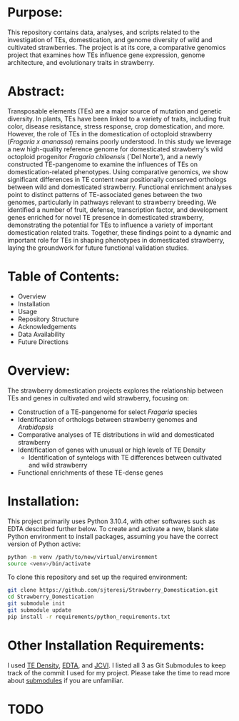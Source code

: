 # Purpose:
This repository contains data, analyses, and scripts related to the investigation of TEs, domestication, and genome diversity of wild and cultivated strawberries.
The project is at its core, a comparative genomics project that examines how TEs influence gene expression, genome architecture, and evolutionary traits in strawberry.

# Abstract:
Transposable elements (TEs) are a major source of mutation and genetic diversity.
In plants, TEs have been linked to a variety of traits, including fruit color, disease resistance, stress response, crop domestication, and more.
However, the role of TEs in the domestication of octoploid strawberry (*Fragaria x ananassa*) remains poorly understood.
In this study we leverage a new high-quality reference genome for domesticated strawberry's wild octoploid progenitor *Fragaria chiloensis* (`Del Norte'), and a newly constructed TE-pangenome to examine the influences of TEs on domestication-related phenotypes.
Using comparative genomics, we show significant differences in TE content near positionally conserved orthologs between wild and domesticated strawberry.
Functional enrichment analyses point to distinct patterns of TE-associated genes between the two genomes, particularly in pathways relevant to strawberry breeding.
We identified a number of fruit, defense, transcription factor, and development genes enriched for novel TE presence in domesticated strawberry, demonstrating the potential for TEs to influence a variety of important domestication related traits.
Together, these findings point to a dynamic and important role for TEs in shaping phenotypes in domesticated strawberry, laying the groundwork for future functional validation studies.

# Table of Contents:
- Overview
- Installation
- Usage
- Repository Structure
- Acknowledgements
- Data Availability
- Future Directions

# Overview:
The strawberry domestication projects explores the relationship between TEs and genes in cultivated and wild strawberry, focusing on:
- Construction of a TE-pangenome for select *Fragaria* species
- Identification of orthologs between strawberry genomes and *Arabidopsis*
- Comparative analyses of TE distributions in wild and domesticated strawberry
- Identification of genes with unusual or high levels of TE Density
	- Identification of syntelogs with TE differences between cultivated and wild strawberry
- Functional enrichments of these TE-dense genes

# Installation:
This project primarily uses Python 3.10.4, with other softwares such as EDTA described further below.
To create and activate a new, blank slate Python environment to install packages, assuming you have the correct version of Python active:
```bash
python -m venv /path/to/new/virtual/environment
source <venv>/bin/activate
```

To clone this repository and set up the required environment:
```bash
git clone https://github.com/sjteresi/Strawberry_Domestication.git
cd Strawberry_Domestication
git submodule init
git submodule update
pip install -r requirements/python_requirements.txt
```

# Other Installation Requirements:
I used [TE Density](https://github.com/sjteresi/TE_Density), [EDTA](https://github.com/oushujun/EDTA), and [JCVI](https://github.com/tanghaibao/jcvi).
I listed all 3 as Git Submodules to keep track of the commit I used for my project.
Please take the time to read more about [submodules](https://git-scm.com/book/en/v2/Git-Tools-Submodules) if you are unfamiliar.


# TODO
